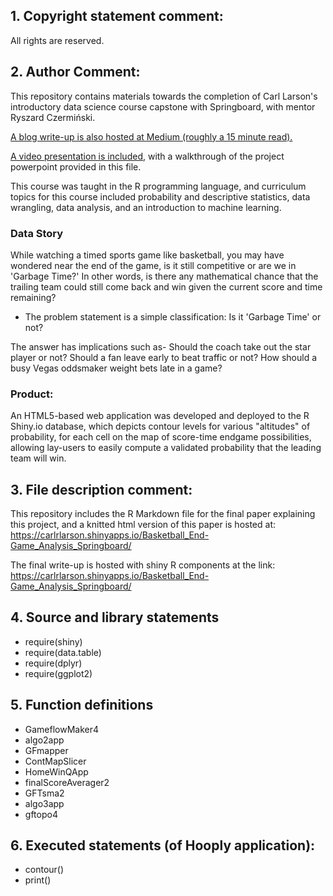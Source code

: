 <h2>1. Copyright statement comment:</h2> 

All rights are reserved.

<h2>2. Author Comment:</h2>

This repository contains materials towards the completion of Carl Larson's introductory data science course capstone with Springboard, with mentor Ryszard Czermiński. 

<a href="https://medium.com/@premiumwordsmith/visualizing-basketball-end-games-c8fdd4d757e2">A blog write-up is also hosted at Medium (roughly a 15 minute read).</a> 

<a href="https://youtu.be/mi9f62sXySA">A video presentation is included,</a> with a walkthrough of the project powerpoint provided in this file. 

This course was taught in the R programming language, and curriculum topics for this course included probability and descriptive statistics, data wrangling, data analysis, and an introduction to machine learning. 

<h3>Data Story</h3> While watching a timed sports game like basketball, you may have wondered near the end of the game, is it still competitive or are we in 'Garbage Time?' In other words, is there any mathematical chance that the trailing team could still come back and win given the current score and time remaining? 

- The problem statement is a simple classification: Is it 'Garbage Time' or not? 

The answer has implications such as- Should the coach take out the star player or not? Should a fan leave early to beat traffic or not? How should a busy Vegas oddsmaker weight bets late in a game? 

<h3>Product:</h3>

An HTML5-based web application was developed and deployed to the R Shiny.io database, which depicts contour levels for various "altitudes" of probability, for each cell on the map of score-time endgame possibilities, allowing lay-users to easily compute a validated probability that the leading team will win. 

<h2>3. File description comment:</h2> 

This repository includes the R Markdown file for the final paper explaining this project, and a knitted html version of this paper is hosted at: https://carlrlarson.shinyapps.io/Basketball_End-Game_Analysis_Springboard/

The final write-up is hosted with shiny R components at the link: https://carlrlarson.shinyapps.io/Basketball_End-Game_Analysis_Springboard/

<h2>4. Source and library statements</h2>

- require(shiny)
- require(data.table)
- require(dplyr)
- require(ggplot2)

<h2>5. Function definitions</h2>

- GameflowMaker4
- algo2app
- GFmapper
- ContMapSlicer
- HomeWinQApp
- finalScoreAverager2
- GFTsma2
- algo3app
- gftopo4
  
<h2>6. Executed statements (of Hooply application):</h2>
  
- contour()
- print()
